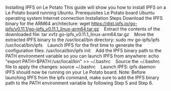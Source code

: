 Installing IPFS on Le Potato
This guide will show you how to install IPFS on a Le Potato board running Ubuntu.
Prerequisites
Le Potato board
Ubuntu operating system
Internet connection
Installation Steps
Download the IPFS binary for the ARM64 architecture: wget https://dist.ipfs.io/go-ipfs/v0.11.1/go-ipfs_v0.11.1_linux-arm64.tar.gz   
Extract the contents of the downloaded file: tar xvfz go-ipfs_v0.11.1_linux-arm64.tar.gz   
Move the extracted IPFS binary to the /usr/local/bin directory: sudo mv go-ipfs/ipfs /usr/local/bin/ipfs   
Launch IPFS for the first time to generate the configuration files: /usr/local/bin/ipfs init   
Add the IPFS binary path to the PATH environment variable so you can launch IPFS from anywhere: echo "export PATH=$PATH:/usr/local/bin" >> ~/.bashrc   
Source the ~/.bashrc file to apply the changes: source ~/.bashrc   
Launch IPFS: ipfs daemon   
IPFS should now be running on your Le Potato board.
Note: Before launching IPFS from the ipfs command, make sure to add the IPFS binary path to the PATH environment variable by following Step 5 and Step 6.
